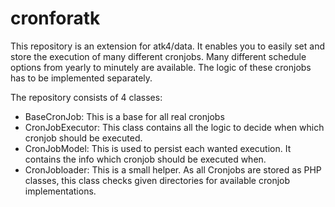# cronforatk

This repository is an extension for atk4/data. It enables you to easily set and store the execution 
of many different cronjobs. Many different schedule options from yearly to minutely are available.
The logic of these cronjobs has to be implemented separately.

The repository consists of 4 classes:
* BaseCronJob: This is a base for all real cronjobs
* CronJobExecutor: This class contains all the logic to decide when which cronjob should be executed.
* CronJobModel: This is used to persist each wanted execution. It contains the info which cronjob should be executed when.
* CronJobloader: This is a small helper. As all Cronjobs are stored as PHP classes, this class checks given directories for available cronjob implementations.